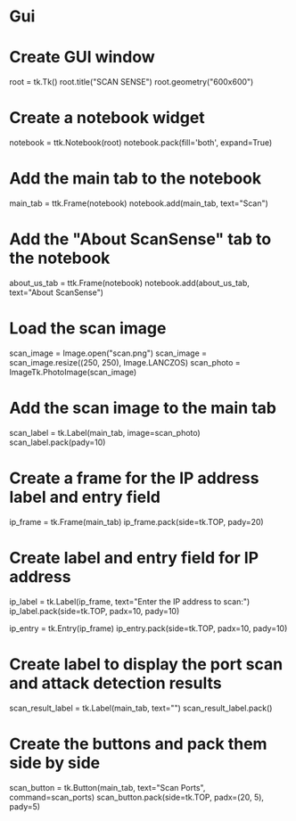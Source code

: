 # Gui

# Create GUI window
root = tk.Tk()
root.title("SCAN SENSE")
root.geometry("600x600")
 

# Create a notebook widget
notebook = ttk.Notebook(root)
notebook.pack(fill='both', expand=True)

# Add the main tab to the notebook
main_tab = ttk.Frame(notebook)
notebook.add(main_tab, text="Scan")

# Add the "About ScanSense" tab to the notebook
about_us_tab = ttk.Frame(notebook)
notebook.add(about_us_tab, text="About ScanSense")

# Load the scan image
scan_image = Image.open("scan.png")
scan_image = scan_image.resize((250, 250), Image.LANCZOS)
scan_photo = ImageTk.PhotoImage(scan_image)


# Add the scan image to the main tab
scan_label = tk.Label(main_tab, image=scan_photo)
scan_label.pack(pady=10)

# Create a frame for the IP address label and entry field
ip_frame = tk.Frame(main_tab)
ip_frame.pack(side=tk.TOP, pady=20)


# Create label and entry field for IP address
ip_label = tk.Label(ip_frame, text="Enter the IP address to scan:")
ip_label.pack(side=tk.TOP, padx=10, pady=10)

ip_entry = tk.Entry(ip_frame)
ip_entry.pack(side=tk.TOP, padx=10, pady=10)

# Create label to display the port scan and attack detection results
scan_result_label = tk.Label(main_tab, text="")
scan_result_label.pack()

# Create the buttons and pack them side by side
scan_button = tk.Button(main_tab, text="Scan Ports", command=scan_ports)
scan_button.pack(side=tk.TOP, padx=(20, 5), pady=5)
